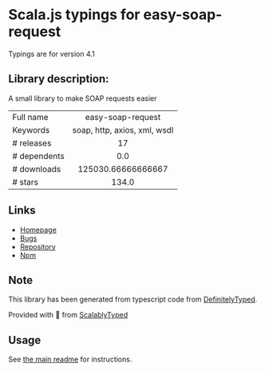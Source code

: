
# Scala.js typings for easy-soap-request

Typings are for version 4.1

## Library description:
A small library to make SOAP requests easier

|                    |                 |
| ------------------ | :-------------: |
| Full name          | easy-soap-request |
| Keywords           | soap, http, axios, xml, wsdl |
| # releases         | 17 |
| # dependents       | 0.0 |
| # downloads        | 125030.66666666667 |
| # stars            | 134.0 |

## Links
- [Homepage](https://github.com/circa10a/easy-soap-request#readme)
- [Bugs](https://github.com/circa10a/easy-soap-request/issues)
- [Repository](https://github.com/circa10a/easy-soap-request)
- [Npm](https://www.npmjs.com/package/easy-soap-request)
    


## Note
This library has been generated from typescript code from [DefinitelyTyped](https://definitelytyped.org).

Provided with :purple_heart: from [ScalablyTyped](https://github.com/oyvindberg/ScalablyTyped)

## Usage
See [the main readme](../../readme.md) for instructions.


